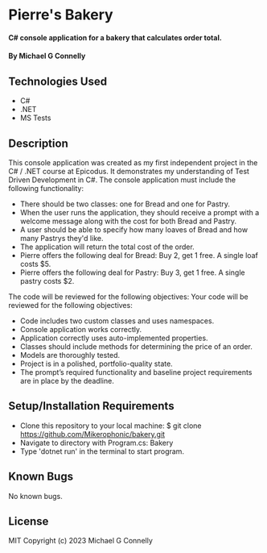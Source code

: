 # Pierre's Bakery

#### C# console application for a bakery that calculates order total.

#### By Michael G Connelly

## Technologies Used

* C#
* .NET
* MS Tests


## Description

This console application was created as my first independent project in the C# / .NET course at Epicodus. It demonstrates my understanding of Test Driven Development in C#. The console application must include the following functionality:
* There should be two classes: one for Bread and one for Pastry.
* When the user runs the application, they should receive a prompt with a welcome message along with the cost for both Bread and Pastry.
* A user should be able to specify how many loaves of Bread and how many Pastrys they'd like.
* The application will return the total cost of the order.
* Pierre offers the following deal for Bread: Buy 2, get 1 free. A single loaf costs $5.
* Pierre offers the following deal for Pastry: Buy 3, get 1 free. A single pastry costs $2.

The code will be reviewed for the following objectives:
Your code will be reviewed for the following objectives:

* Code includes two custom classes and uses namespaces.
* Console application works correctly.
* Application correctly uses auto-implemented properties.
* Classes should include methods for determining the price of an order.
* Models are thoroughly tested.
* Project is in a polished, portfolio-quality state.
* The prompt’s required functionality and baseline project requirements are in place by the deadline.


## Setup/Installation Requirements


* Clone this repository to your local machine: $ git clone https://github.com/Mikerophonic/bakery.git
* Navigate to directory with Program.cs: Bakery
* Type 'dotnet run' in the terminal to start program.


## Known Bugs

No known bugs.

## License
MIT
Copyright (c) 2023 Michael G Connelly
